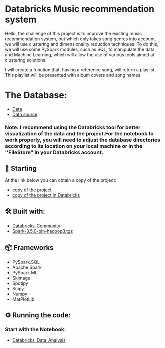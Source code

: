 # Databricks Music recommendation system

Hello, the challenge of this project is to improve the existing music recommendation system, but which only takes song genres into account. we will use clustering and dimensionality reduction techniques. To do this, we will use some PySpark modules, such as SQL, to manipulate the data, and Machine Learning, which will allow the use of various tools aimed at clustering solutions.

I will create a function that, having a reference song, will return a playlist. This playlist will be presented with album covers and song names.

# The Database:

* [Data](https://github.com/OtnielGomes/Databricks_Recommendation_System_Music_KMeans/tree/main/Data)
* [Data source](https://www.kaggle.com/datasets/vatsalmavani/spotify-dataset?resource=download)

### Note: I recommend using the Databricks tool for better visualization of the data and the project.For the notebook to work properly, you will need to adjust the database directories according to its location on your local machine or in the ''FileStore" in your Databricks account.

## 🚀 Starting

At the link below you can obtain a copy of the project:
* [copy of the project](https://github.com/OtnielGomes/Databricks_Recommendation_System_Music_KMeans/archive/refs/heads/main.zip)
* [copy of the project in Databricks](https://databricks-prod-cloudfront.cloud.databricks.com/public/4027ec902e239c93eaaa8714f173bcfc/4072346261940490/931724292580071/6720898851860473/latest.html)

## 🛠️ Built with:
* [Databricks-Community](https://community.cloud.databricks.com/)
* [Spark-3.5.0-bin-hadoop3.tgz](https://www.apache.org/dyn/closer.lua/spark/spark-3.5.0/spark-3.5.0-bin-hadoop3.tgz)
## 📦 Frameworks  

* PySpark.SQL
* Apache Spark
* PySpark.ML
* Skimage
* Spotipy
* Scipy
* Numpy
* MatPlotLib

## ⚙️ Running the code:

### Start with the Notebook:
* [Databricks_Data_Analysis](https://github.com/OtnielGomes/Databricks_Recommendation_System_Music_KMeans/blob/main/Data_Analyzing/Databricks_Recommendation_Analyzing_The_Data_PySpark.ipynb)



